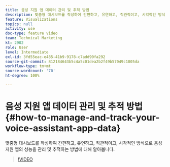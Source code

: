 ```yaml
---
title: 음성 지원 앱 데이터 관리 및 추적 방법
description: 맞춤형 대시보드를 작성하여 간편하고, 유연하고, 직관적이고, 시각적인 방식으로 음성 지원 앱의 성능을 관리 및 추적하는 방법에 대해 알아봅니다.
feature: Visualizations
topics: null
activity: use
doc-type: feature video
team: Technical Marketing
kt: 2902
role: User
level: Intermediate
exl-id: 3fd55eac-e485-41b9-9178-c7add90fa292
source-git-commit: 812184643b5c4a5c01dea2b2f49b57049c1805da
workflow-type: tm+mt
source-wordcount: '70'
ht-degree: 100%

---
```


# 음성 지원 앱 데이터 관리 및 추적 방법 {#how-to-manage-and-track-your-voice-assistant-app-data}

맞춤형 대시보드를 작성하여 간편하고, 유연하고, 직관적이고, 시각적인 방식으로 음성 지원 앱의 성능을 관리 및 추적하는 방법에 대해 알아봅니다.

>[!VIDEO](https://video.tv.adobe.com/v/27224/?quality=12&learn=on)
